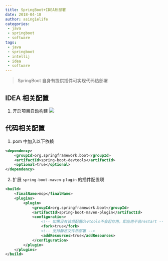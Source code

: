 ```yaml
---
title: SpringBoot+IDEA热部署
date: 2018-04-18
author: asing1elife
categories:
 - java
 - springboot
 - software
tags:
 - java
 - springboot
 - intellij
 - idea
 - software
---
```

> SpringBoot 自身有提供插件可实现代码热部署  

## IDEA 相关配置
1. 开启项目自动构建
![](http://asing1elife.com/sources/images/F0C28075-FA9E-471B-803A-F4377F7AEAE9.png)

## 代码相关配置
1. pom 中加入以下依赖

```xml
<dependency>
    <groupId>org.springframework.boot</groupId>
    <artifactId>spring-boot-devtools</artifactId>
    <optional>true</optional>
</dependency>
```

2. 扩展 `spring-boot-maven-plugin` 的插件配置项

```xml
<build>
    <finalName>mop</finalName>
    <plugins>
        <plugin>
            <groupId>org.springframework.boot</groupId>
            <artifactId>spring-boot-maven-plugin</artifactId>
            <configuration>
                <!-- 如果没有该项配置devtools不会起作用，即应用不会restart -->
                <fork>true</fork>
                <!-- 支持静态文件热部署 -->
                <addResources>true</addResources>
            </configuration>
        </plugin>
    </plugins>
</build>
```
